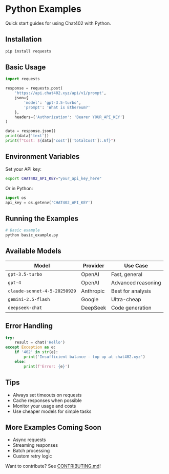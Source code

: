 # Python Examples

Quick start guides for using Chat402 with Python.

## Installation

```bash
pip install requests
```

## Basic Usage

```python
import requests

response = requests.post(
    'https://api.chat402.xyz/api/v1/prompt',
    json={
        'model': 'gpt-3.5-turbo',
        'prompt': 'What is Ethereum?'
    },
    headers={'Authorization': 'Bearer YOUR_API_KEY'}
)

data = response.json()
print(data['text'])
print(f"Cost: ${data['cost']['totalCost']:.6f}")
```

## Environment Variables

Set your API key:

```bash
export CHAT402_API_KEY="your_api_key_here"
```

Or in Python:

```python
import os
api_key = os.getenv('CHAT402_API_KEY')
```

## Running the Examples

```bash
# Basic example
python basic_example.py
```

## Available Models

| Model | Provider | Use Case |
|-------|----------|----------|
| `gpt-3.5-turbo` | OpenAI | Fast, general |
| `gpt-4` | OpenAI | Advanced reasoning |
| `claude-sonnet-4-5-20250929` | Anthropic | Best for analysis |
| `gemini-2.5-flash` | Google | Ultra-cheap |
| `deepseek-chat` | DeepSeek | Code generation |

## Error Handling

```python
try:
    result = chat('Hello')
except Exception as e:
    if '402' in str(e):
        print('Insufficient balance - top up at chat402.xyz')
    else:
        print(f'Error: {e}')
```

## Tips

- Always set timeouts on requests
- Cache responses when possible
- Monitor your usage and costs
- Use cheaper models for simple tasks

## More Examples Coming Soon

- Async requests
- Streaming responses
- Batch processing
- Custom retry logic

Want to contribute? See [CONTRIBUTING.md](../../CONTRIBUTING.md)!
